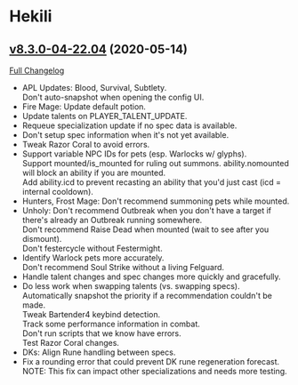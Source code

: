 # Hekili

## [v8.3.0-04-22.04](https://github.com/Hekili/hekili/tree/v8.3.0-04-22.04) (2020-05-14)
[Full Changelog](https://github.com/Hekili/hekili/compare/v8.3.0-04-22.03...v8.3.0-04-22.04)

- APL Updates:  Blood, Survival, Subtlety.  
    Don't auto-snapshot when opening the config UI.  
- Fire Mage:  Update default potion.  
- Update talents on PLAYER\_TALENT\_UPDATE.  
- Requeue specialization update if no spec data is available.  
- Don't setup spec information when it's not yet available.  
- Tweak Razor Coral to avoid errors.  
- Support variable NPC IDs for pets (esp. Warlocks w/ glyphs).  
    Support mounted/is\_mounted for ruling out summons.  ability.nomounted will block an ability if you are mounted.  
    Add ability.icd to prevent recasting an ability that you'd just cast (icd = internal cooldown).  
- Hunters, Frost Mage:  Don't recommend summoning pets while mounted.  
- Unholy:  Don't recommend Outbreak when you don't have a target if there's already an Outbreak running somewhere.  
    Don't recommend Raise Dead when mounted (wait to see after you dismount).  
    Don't festercycle without Festermight.  
- Identify Warlock pets more accurately.  
    Don't recommend Soul Strike without a living Felguard.  
- Handle talent changes and spec changes more quickly and gracefully.  
- Do less work when swapping talents (vs. swapping specs).  
    Automatically snapshot the priority if a recommendation couldn't be made.  
    Tweak Bartender4 keybind detection.  
    Track some performance information in combat.  
    Don't run scripts that we know have errors.  
    Test Razor Coral changes.  
- DKs:  Align Rune handling between specs.  
- Fix a rounding error that could prevent DK rune regeneration forecast.  
    NOTE:  This fix can impact other specializations and needs more testing.  
